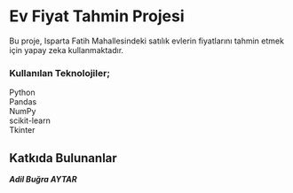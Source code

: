 # Ev Fiyat Tahmin Projesi

Bu proje, Isparta Fatih Mahallesindeki satılık evlerin fiyatlarını tahmin etmek için yapay zeka kullanmaktadır. 

### Kullanılan Teknolojiler;

Python<br>
Pandas<br>
NumPy<br>
scikit-learn<br>
Tkinter<br>

## Katkıda Bulunanlar
 ***Adil Buğra AYTAR***
